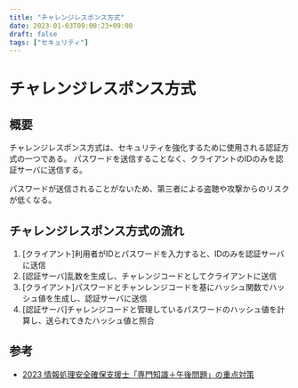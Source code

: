 ```yaml
---
title: "チャレンジレスポンス方式"
date: 2023-01-03T09:00:23+09:00
draft: false
tags: ["セキュリティ"] 
---
```

<!--more-->
# チャレンジレスポンス方式
## 概要
チャレンジレスポンス方式は、セキュリティを強化するために使用される認証方式の一つである。
パスワードを送信することなく、クライアントのIDのみを認証サーバに送信する。

パスワードが送信されることがないため、第三者による盗聴や攻撃からのリスクが低くなる。

## チャレンジレスポンス方式の流れ
1. [クライアント]利用者がIDとパスワードを入力すると、IDのみを認証サーバに送信
2. [認証サーバ]乱数を生成し、チャレンジコードとしてクライアントに送信
3. [クライアント]パスワードとチャンレンジコードを基にハッシュ関数でハッシュ値を生成し、認証サーバに送信
4. [認証サーバ]チャレンジコードと管理しているパスワードのハッシュ値を計算し、送られてきたハッシュ値と照合

## 参考
- [2023 情報処理安全確保支援士「専門知識＋午後問題」の重点対策](https://amzn.to/3jHwphg)
